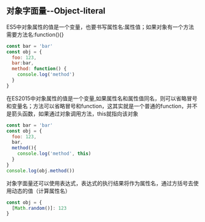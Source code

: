 ## 对象字面量--Object-literal
ES5中对象属性的值是一个变量，也要书写属性名:属性值；如果对象有一个方法需要方法名:function(){}
```javascript
const bar = 'bar'
const obj = {
  foo: 123,
  bar:bar,
  method: function() {
    console.log('method')
  }
}
```
在ES2015中对象属性的值是一个变量,如果属性名和属性值同名，则可以省略冒号和变量名；方法可以省略冒号和function，这其实就是一个普通的function，并不是箭头函数，如果通过对象调用方法，this就指向该对象
```javascript
const bar = 'bar'
const obj = {
  foo: 123,
  bar,
  method(){
    console.log('method', this)
  }
} 
console.log(obj.method())
```
对象字面量还可以使用表达式，表达式的执行结果将作为属性名，通过方括号去使用动态的值（计算属性名）
```javascript
const obj = {
  [Math.random()]: 123
}
```
